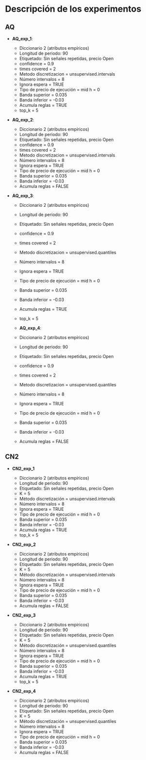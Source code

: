 # Descripción de los experimentos
## AQ
+ **AQ_exp_1**:
  + Diccionario 2 (atributos empíricos)
  + Longitud de periodo: 90
  + Etiquetado: Sin señales repetidas, precio Open
  + confidence = 0.9
  + times covered = 2
  + Metodo discretizacion = unsupervised.intervals
  + Número intervalos = 8
  + Ignora espera = TRUE
  + Tipo de precio de ejecución = mid h = 0
  + Banda superior =  0.035
  + Banda inferior =  -0.03
  + Acumula reglas = TRUE
  + top_k = 5

+ **AQ_exp_2**:
  + Diccionario 2 (atributos empíricos)
  + Longitud de periodo: 90
  + Etiquetado: Sin señales repetidas, precio Open
  + confidence = 0.9
  + times covered = 2
  + Metodo discretizacion = unsupervised.intervals
  + Número intervalos = 8
  + Ignora espera = TRUE
  + Tipo de precio de ejecución = mid h = 0
  + Banda superior =  0.035
  + Banda inferior =  -0.03
  + Acumula reglas = FALSE

+ **AQ_exp_3**:
  + Diccionario 2 (atributos empíricos)
  + Longitud de periodo: 90
  + Etiquetado: Sin señales repetidas, precio Open
  + confidence = 0.9
  + times covered = 2
  + Metodo discretizacion = unsupervised.quantiles
  + Número intervalos = 8
  + Ignora espera = TRUE
  + Tipo de precio de ejecución = mid h = 0
  + Banda superior =  0.035
  + Banda inferior =  -0.03
  + Acumula reglas = TRUE
  + top_k = 5

  + **AQ_exp_4**:
  + Diccionario 2 (atributos empíricos)
  + Longitud de periodo: 90
  + Etiquetado: Sin señales repetidas, precio Open
  + confidence = 0.9
  + times covered = 2
  + Metodo discretizacion = unsupervised.quantiles
  + Número intervalos = 8
  + Ignora espera = TRUE
  + Tipo de precio de ejecución = mid h = 0
  + Banda superior =  0.035
  + Banda inferior =  -0.03
  + Acumula reglas = FALSE

## CN2
+ **CN2_exp_1**
  + Diccionario 2 (atributos empíricos)
  + Longitud de periodo: 90
  + Etiquetado: Sin señales repetidas, precio Open
  + K = 5
  + Método discretización = unsupervised.intervals
  + Número intervalos = 8
  + Ignora espera = TRUE
  + Tipo de precio de ejecución = mid h = 0
  + Banda superior =  0.035
  + Banda inferior =  -0.03
  + Acumula reglas = TRUE
  + top_k = 5

+ **CN2_exp_2**
  + Diccionario 2 (atributos empíricos)
  + Longitud de periodo: 90
  + Etiquetado: Sin señales repetidas, precio Open
  + K = 5
  + Método discretización = unsupervised.intervals
  + Número intervalos = 8
  + Ignora espera = TRUE
  + Tipo de precio de ejecución = mid h = 0
  + Banda superior =  0.035
  + Banda inferior =  -0.03
  + Acumula reglas = FALSE

+ **CN2_exp_3**
  + Diccionario 2 (atributos empíricos)
  + Longitud de periodo: 90
  + Etiquetado: Sin señales repetidas, precio Open
  + K = 5
  + Método discretización = unsupervised.quantiles
  + Número intervalos = 8
  + Ignora espera = TRUE
  + Tipo de precio de ejecución = mid h = 0
  + Banda superior =  0.035
  + Banda inferior =  -0.03
  + Acumula reglas = TRUE
  + top_k = 5

+ **CN2_exp_4**
  + Diccionario 2 (atributos empíricos)
  + Longitud de periodo: 90
  + Etiquetado: Sin señales repetidas, precio Open
  + K = 5
  + Método discretización = unsupervised.quantiles
  + Número intervalos = 8
  + Ignora espera = TRUE
  + Tipo de precio de ejecución = mid h = 0
  + Banda superior =  0.035
  + Banda inferior =  -0.03
  + Acumula reglas = FALSE
